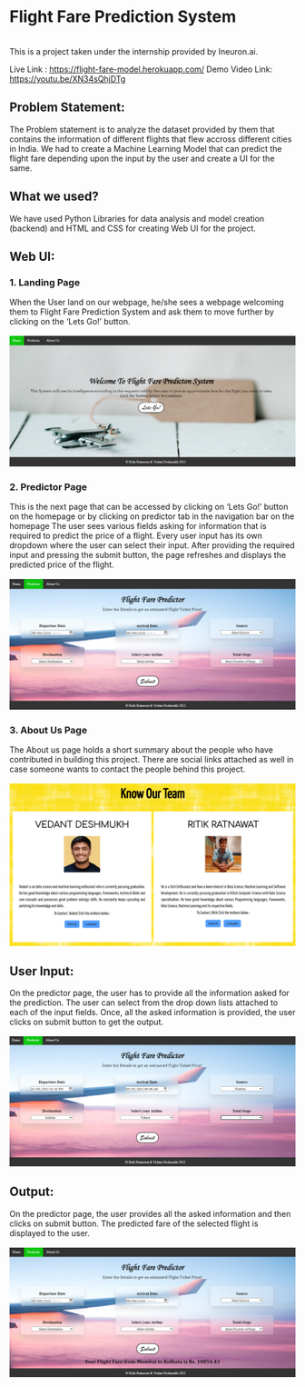<h1> Flight Fare Prediction System </h1> <br>
This is a project taken under the internship provided by Ineuron.ai.

Live Link : https://flight-fare-model.herokuapp.com/
Demo Video Link: https://youtu.be/XN34sQhjDTg

## Problem Statement:<br>

The Problem statement is to analyze the dataset provided by them that contains the information of different flights that flew accross different cities in India.
We had to create a Machine Learning Model that can predict the flight fare depending upon the input by the user and create a UI for the same.

## What we used? <br>
We have used Python Libraries for data analysis and model creation (backend) and HTML and CSS for creating Web UI for the project.

## Web UI: <br>

### 1. Landing Page <br>
When the User land on our webpage, he/she sees a webpage welcoming them to Flight Fare Prediction System and ask them to move further by clicking on the ‘Lets Go!’ button.
<br><br>
<img src="https://github.com/vedant-deshmukh/Flight-Fare-Prediction/blob/c93bab92e7545ed15548bdff1f6994c4b5916947/static/images/Welcome%20Page.png">
<br>
### 2. Predictor Page<br>
This is the next page that can be accessed by clicking on ‘Lets Go!’ button on the homepage or by clicking on predictor tab in the navigation bar on the homepage The user sees various fields asking for information that is required to predict the price of a flight. Every user input has its own dropdown where the user can select their input. After providing the required input and pressing the submit button, the page refreshes and displays the predicted price of the flight.<br>
<br><img src= "https://github.com/vedant-deshmukh/Flight-Fare-Prediction/blob/118b1f4cd2066ca91b41e593db4b8f03a967f373/static/images/Predictor%20Page.png"> <br>
### 3. About Us Page <br>
The About us page holds a short summary about the people who have contributed in building this project. There are social links attached as well in case someone wants to contact the people behind this project.<br>
<br><img src="https://github.com/vedant-deshmukh/Flight-Fare-Prediction/blob/118b1f4cd2066ca91b41e593db4b8f03a967f373/static/images/About%20Us%20Page.png"><br>
          
 ## User Input: <br>
 On the predictor page, the user has to provide all the information asked for the prediction. The user can select from the drop down lists attached to each of the input fields. Once, all the asked information is provided, the user clicks on submit button to get the output.<br>
 <br><img src= "https://github.com/vedant-deshmukh/Flight-Fare-Prediction/blob/118b1f4cd2066ca91b41e593db4b8f03a967f373/static/images/Predictor%20Page%20with%20Input.png">
<br>
## Output: <br>
On the predictor page, the user provides all the asked information and then clicks on submit button. The predicted fare of the selected flight is displayed to the user. <br>
<br><img src= "https://github.com/vedant-deshmukh/Flight-Fare-Prediction/blob/118b1f4cd2066ca91b41e593db4b8f03a967f373/static/images/Predictor%20Page%20with%20Output.png">
